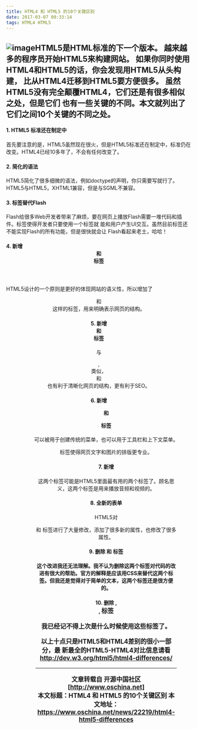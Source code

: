 ```yaml
---
title: HTML4 和 HTML5 的10个关键区别
date: 2017-03-07 00:33:14
tags: HTML4 HTML5
---
```

![image](https://static.oschina.net/uploads/files/html5.png)HTML5是HTML标准的下一个版本。
越来越多的程序员开始HTML5来构建网站。 如果你同时使用HTML4和HTML5的话，你会发现用HTML5从头构建，
比从HTML4迁移到HTML5要方便很多。 虽然HTML5没有完全颠覆HTML4，它们还是有很多相似之处，但是它们
也有一些关键的不同。本文就列出了它们之间10个关键的不同之处。
---

#### 1. HTML5 标准还在制定中
首先要注意的是，HTML5虽然现在很火，但是HTML5标准还在制定中，标准仍在改变。HTML4已经10多年了，不会有任何改变了。

#### 2. 简化的语法
HTML5简化了很多细微的语法，例如doctype的声明，你只需要写<!doctype html>就行了。HTML5与HTML5，XHTML1兼容，但是与SGML不兼容。

#### 3. <canvas>标签替代Flash
Flash给很多Web开发者带来了麻烦，要在网页上播放Flash需要一堆代码和插件。<canvas>标签使得开发者只要使用一个标签就 能和用户产生UI交互。虽然目前<canvas>标签还不能实现Flash的所有功能，但是很快<canvas>就会让 Flash看起来老土，哈哈！

#### 4. 新增 <header> 和 <footer> 标签
HTML5设计的一个原则是更好的体现网站的语义性，所以增加了<header>和<footer>这样的标签，用来明确表示网页的结构。

#### 5. 新增 <section> 和 <article> 标签
与<header>, <footer>类似，<section>和<article>也有利于清晰化网页的结构，更有利于SEO。

#### 6. 新增 <menu> 和 <figure> 标签
<menu>可以被用于创建传统的菜单，也可以用于工具栏和上下文菜单。<figure>标签使得网页文字和图片的排版更专业。

#### 7. 新增 <audio> 和 <video> 标签
这两个标签可能是HTML5里面最有用的两个标签了。顾名思义，这两个标签是用来播放音频和视频的。

#### 8. 全新的表单
HTML5对 <form> 和 <forminput> 标签进行了大量修改，添加了很多新的属性，也修改了很多属性。

#### 9. 删除 <b> 和 <font> 标签
这个改进我还无法理解。我不认为删除这两个标签对代码的改进有很大的帮助。官方的解释是应该用CSS来替代这两个标签。但我还是觉得对于简单的文本，这两个标签还是很方便的。

#### 10. 删除 <frame>, <center>, <big> 标签
我已经记不得上次是什么时候使用这些标签了。

以上十点只是HTML5和HTML4差别的很小一部分，最
新最全的HTML5-HTML4对比信息请看 http://dev.w3.org/html5/html4-differences/

---
文章转载自 开源中国社区 [http://www.oschina.net]  
本文标题：HTML4 和 HTML5 的10个关键区别
本文地址：https://www.oschina.net/news/22219/html4-html5-differences
